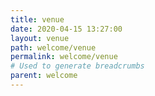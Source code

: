 ```yaml
---
title: venue
date: 2020-04-15 13:27:00
layout: venue
path: welcome/venue
permalink: welcome/venue
# Used to generate breadcrumbs
parent: welcome
---
```

